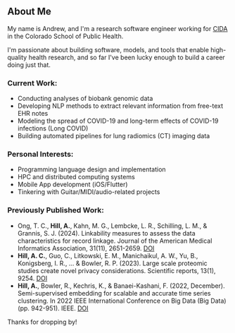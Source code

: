 ## About Me

My name is Andrew, and I'm a research software engineer working for [CIDA](https://coloradosph.cuanschutz.edu/research-and-practice/centers-programs/cida) in the Colorado School of Public Health.

I'm passionate about building software, models, and tools that enable high-quality health research, and so far I've been lucky enough to build a career doing just that. 

### Current Work:
-  Conducting analyses of biobank genomic data
-  Developing NLP methods to extract relevant information from free-text EHR notes
-  Modeling the spread of COVID-19 and long-term effects of COVID-19 infections (Long COVID)
-  Building automated pipelines for lung radiomics (CT) imaging data

###  Personal Interests:
-  Programming language design and implementation
-  HPC and distributed computing systems
-  Mobile App development (iOS/Flutter)
-  Tinkering with Guitar/MIDI/audio-related projects

### Previously Published Work:
- Ong, T. C., **Hill, A.**, Kahn, M. G., Lembcke, L. R., Schilling, L. M., & Grannis, S. J. (2024). Linkability measures to assess the data characteristics for record linkage. Journal of the American Medical Informatics Association, 31(11), 2651-2659. [DOI](https://doi.org/10.1093/jamia/ocae248)
- **Hill, A. C.**, Guo, C., Litkowski, E. M., Manichaikul, A. W., Yu, B., Konigsberg, I. R., ... & Bowler, R. P. (2023). Large scale proteomic studies create novel privacy considerations. Scientific reports, 13(1), 9254. [DOI](https://doi.org/10.1038/s41598-023-34866-6)
- **Hill, A.**, Bowler, R., Kechris, K., & Banaei-Kashani, F. (2022, December). Semi-supervised embedding for scalable and accurate time series clustering. In 2022 IEEE International Conference on Big Data (Big Data) (pp. 942-951). IEEE. [DOI](https://doi.org/10.1109/BigData55660.2022.10020324)

Thanks for dropping by!

<!--
**Andrew0Hill/Andrew0Hill** is a ✨ _special_ ✨ repository because its `README.md` (this file) appears on your GitHub profile.

Here are some ideas to get you started:

- 🔭 I’m currently working on ...
- 🌱 I’m currently learning ...
- 👯 I’m looking to collaborate on ...
- 🤔 I’m looking for help with ...
- 💬 Ask me about ...
- 📫 How to reach me: ...
- 😄 Pronouns: ...
- ⚡ Fun fact: ...
-->
